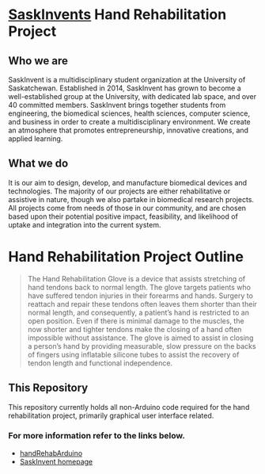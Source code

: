 # [SaskInvents][1] Hand Rehabilitation Project

## Who we are
SaskInvent is a multidisciplinary student organization at the University of Saskatchewan. Established in 2014, SaskInvent has grown to become a well-established group at the University, with dedicated lab space, and over 40 committed members. SaskInvent brings together students from engineering, the biomedical sciences, health sciences, computer science, and business in order to create a multidisciplinary environment. We create an atmosphere that promotes entrepreneurship, innovative creations, and applied learning.

## What we do
It is our aim to design, develop, and manufacture biomedical devices and technologies. The majority of our projects are either rehabilitative or assistive in nature, though we also partake in biomedical research projects. All projects come from needs of those in our community, and are chosen based upon their potential positive impact, feasibility, and likelihood of uptake and integration into the current system.

# Hand Rehabilitation Project Outline
> The Hand Rehabilitation Glove is a device that assists stretching of hand tendons back to normal length. 
> The glove targets patients who have suffered tendon injuries in their forearms and hands. 
> Surgery to reattach and repair these tendons often leaves them shorter than their normal length, and consequently, 
> a patient’s hand is restricted to an open position. Even if there is minimal damage to the muscles, the now shorter
> and tighter tendons make the closing of a hand often impossible without assistance. The glove is aimed to assist in 
> closing a person’s hand by providing measurable, slow pressure on the backs of fingers using inflatable silicone tubes 
> to assist the recovery of tendon length and functional independence.

## This Repository
This repository currently holds all non-Arduino code required for the hand rehabilitation project, 
primarily graphical user interface related. 

### For more information refer to the links below.
- [handRehabArduino](https://www.github.com/suntzuisafterU/handRehabArduino "Low level micro controller code for Hand Rehabilitation project")
- [SaskInvent homepage](https://www.saskinvent.ca)

[1]: https://www.saskinvent.ca
